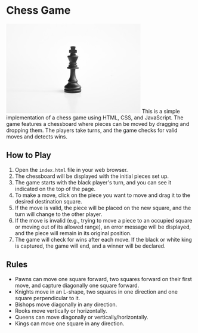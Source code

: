 # Chess Game
![Alt text](240_F_210372870_Hy9MzkaFTexW0lMPjXWxEGwMjZggZ3qh.jpg)
This is a simple implementation of a chess game using HTML, CSS, and JavaScript. The game features a chessboard where pieces can be moved by dragging and dropping them. The players take turns, and the game checks for valid moves and detects wins.

## How to Play

1. Open the `index.html` file in your web browser.
2. The chessboard will be displayed with the initial pieces set up.
3. The game starts with the black player's turn, and you can see it indicated on the top of the page.
4. To make a move, click on the piece you want to move and drag it to the desired destination square.
5. If the move is valid, the piece will be placed on the new square, and the turn will change to the other player.
6. If the move is invalid (e.g., trying to move a piece to an occupied square or moving out of its allowed range), an error message will be displayed, and the piece will remain in its original position.
7. The game will check for wins after each move. If the black or white king is captured, the game will end, and a winner will be declared.

## Rules

- Pawns can move one square forward, two squares forward on their first move, and capture diagonally one square forward.
- Knights move in an L-shape, two squares in one direction and one square perpendicular to it.
- Bishops move diagonally in any direction.
- Rooks move vertically or horizontally.
- Queens can move diagonally or vertically/horizontally.
- Kings can move one square in any direction.
